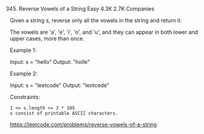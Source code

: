 345. Reverse Vowels of a String
Easy
4.3K
2.7K
Companies

Given a string s, reverse only all the vowels in the string and return it.

The vowels are 'a', 'e', 'i', 'o', and 'u', and they can appear in both lower and upper cases, more than once.

 

Example 1:

Input: s = "hello"
Output: "holle"

Example 2:

Input: s = "leetcode"
Output: "leotcede"

 

Constraints:

    1 <= s.length <= 3 * 105
    s consist of printable ASCII characters.

https://leetcode.com/problems/reverse-vowels-of-a-string